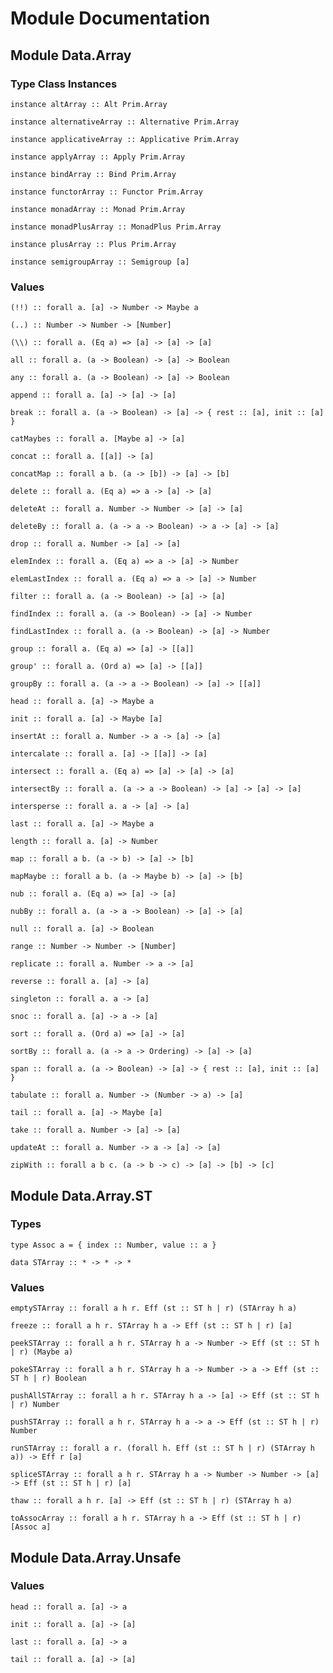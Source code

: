 # Module Documentation

## Module Data.Array

### Type Class Instances

    instance altArray :: Alt Prim.Array

    instance alternativeArray :: Alternative Prim.Array

    instance applicativeArray :: Applicative Prim.Array

    instance applyArray :: Apply Prim.Array

    instance bindArray :: Bind Prim.Array

    instance functorArray :: Functor Prim.Array

    instance monadArray :: Monad Prim.Array

    instance monadPlusArray :: MonadPlus Prim.Array

    instance plusArray :: Plus Prim.Array

    instance semigroupArray :: Semigroup [a]


### Values

    (!!) :: forall a. [a] -> Number -> Maybe a

    (..) :: Number -> Number -> [Number]

    (\\) :: forall a. (Eq a) => [a] -> [a] -> [a]

    all :: forall a. (a -> Boolean) -> [a] -> Boolean

    any :: forall a. (a -> Boolean) -> [a] -> Boolean

    append :: forall a. [a] -> [a] -> [a]

    break :: forall a. (a -> Boolean) -> [a] -> { rest :: [a], init :: [a] }

    catMaybes :: forall a. [Maybe a] -> [a]

    concat :: forall a. [[a]] -> [a]

    concatMap :: forall a b. (a -> [b]) -> [a] -> [b]

    delete :: forall a. (Eq a) => a -> [a] -> [a]

    deleteAt :: forall a. Number -> Number -> [a] -> [a]

    deleteBy :: forall a. (a -> a -> Boolean) -> a -> [a] -> [a]

    drop :: forall a. Number -> [a] -> [a]

    elemIndex :: forall a. (Eq a) => a -> [a] -> Number

    elemLastIndex :: forall a. (Eq a) => a -> [a] -> Number

    filter :: forall a. (a -> Boolean) -> [a] -> [a]

    findIndex :: forall a. (a -> Boolean) -> [a] -> Number

    findLastIndex :: forall a. (a -> Boolean) -> [a] -> Number

    group :: forall a. (Eq a) => [a] -> [[a]]

    group' :: forall a. (Ord a) => [a] -> [[a]]

    groupBy :: forall a. (a -> a -> Boolean) -> [a] -> [[a]]

    head :: forall a. [a] -> Maybe a

    init :: forall a. [a] -> Maybe [a]

    insertAt :: forall a. Number -> a -> [a] -> [a]

    intercalate :: forall a. [a] -> [[a]] -> [a]

    intersect :: forall a. (Eq a) => [a] -> [a] -> [a]

    intersectBy :: forall a. (a -> a -> Boolean) -> [a] -> [a] -> [a]

    intersperse :: forall a. a -> [a] -> [a]

    last :: forall a. [a] -> Maybe a

    length :: forall a. [a] -> Number

    map :: forall a b. (a -> b) -> [a] -> [b]

    mapMaybe :: forall a b. (a -> Maybe b) -> [a] -> [b]

    nub :: forall a. (Eq a) => [a] -> [a]

    nubBy :: forall a. (a -> a -> Boolean) -> [a] -> [a]

    null :: forall a. [a] -> Boolean

    range :: Number -> Number -> [Number]

    replicate :: forall a. Number -> a -> [a]

    reverse :: forall a. [a] -> [a]

    singleton :: forall a. a -> [a]

    snoc :: forall a. [a] -> a -> [a]

    sort :: forall a. (Ord a) => [a] -> [a]

    sortBy :: forall a. (a -> a -> Ordering) -> [a] -> [a]

    span :: forall a. (a -> Boolean) -> [a] -> { rest :: [a], init :: [a] }

    tabulate :: forall a. Number -> (Number -> a) -> [a]

    tail :: forall a. [a] -> Maybe [a]

    take :: forall a. Number -> [a] -> [a]

    updateAt :: forall a. Number -> a -> [a] -> [a]

    zipWith :: forall a b c. (a -> b -> c) -> [a] -> [b] -> [c]


## Module Data.Array.ST

### Types

    type Assoc a = { index :: Number, value :: a }

    data STArray :: * -> * -> *


### Values

    emptySTArray :: forall a h r. Eff (st :: ST h | r) (STArray h a)

    freeze :: forall a h r. STArray h a -> Eff (st :: ST h | r) [a]

    peekSTArray :: forall a h r. STArray h a -> Number -> Eff (st :: ST h | r) (Maybe a)

    pokeSTArray :: forall a h r. STArray h a -> Number -> a -> Eff (st :: ST h | r) Boolean

    pushAllSTArray :: forall a h r. STArray h a -> [a] -> Eff (st :: ST h | r) Number

    pushSTArray :: forall a h r. STArray h a -> a -> Eff (st :: ST h | r) Number

    runSTArray :: forall a r. (forall h. Eff (st :: ST h | r) (STArray h a)) -> Eff r [a]

    spliceSTArray :: forall a h r. STArray h a -> Number -> Number -> [a] -> Eff (st :: ST h | r) [a]

    thaw :: forall a h r. [a] -> Eff (st :: ST h | r) (STArray h a)

    toAssocArray :: forall a h r. STArray h a -> Eff (st :: ST h | r) [Assoc a]


## Module Data.Array.Unsafe

### Values

    head :: forall a. [a] -> a

    init :: forall a. [a] -> [a]

    last :: forall a. [a] -> a

    tail :: forall a. [a] -> [a]